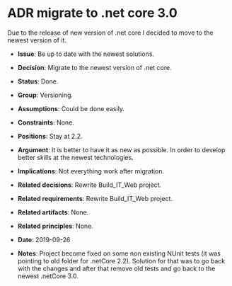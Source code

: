 # ADR migrate to .net core 3.0

Due to the release of new version of .net core I decided to move to the newest version of it.

* **Issue**: Be up to date with the newest solutions.

* **Decision**: Migrate to the newest version of .net core.

* **Status**: Done.

* **Group**: Versioning.

* **Assumptions**: Could be done easily.

* **Constraints**: None.

* **Positions**: Stay at 2.2.

* **Argument**: It is better to have it as new as possible. In order to develop better skills at the newest technologies.

* **Implications**: Not everything work after migration.

* **Related decisions**: Rewrite Build_IT_Web project.

* **Related requirements**: Rewrite Build_IT_Web project.

* **Related artifacts**: None.

* **Related principles**: None.

* **Date**: 2019-09-26

* **Notes**: Project become fixed on some non existing NUnit tests (it was pointing to old folder for .netCore 2.2). 
Solution for that was to go back with the changes and after that remove old tests and go back to the newest .netCore 3.0.